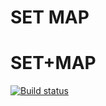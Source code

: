 # SET MAP

# SET+MAP 

[![Build status](https://ci.appveyor.com/api/projects/status/bkj6y2ockfn12mf7?svg=true)](https://ci.appveyor.com/project/bugagi67/set-map)